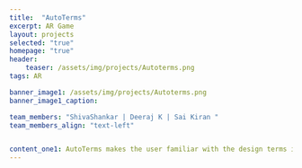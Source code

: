 ```yaml
---
title:  "AutoTerms"
excerpt: AR Game
layout: projects
selected: "true"
homepage: "true"
header:
    teaser: /assets/img/projects/Autoterms.png
tags: AR

banner_image1: /assets/img/projects/Autoterms.png
banner_image1_caption:

team_members: "ShivaShankar | Deeraj K | Sai Kiran "
team_members_align: "text-left"


content_one1: AutoTerms makes the user familiar with the design terms in automobile sector as a parlance. Using Augmented Reality through Unity and Vuforia, the application shows the model of the car augmented over the real model, the design features and characteristics are described with the terms once they are clicked on the model displayed on the screen. The user can move around the car model and understand the design terminologies through the application.
---
```

